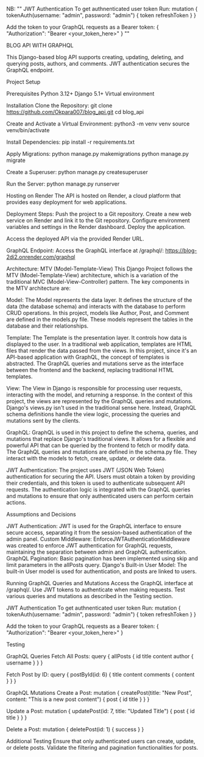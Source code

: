 NB: "" JWT Authentication
To get authnenticated user token Run:
mutation {
  tokenAuth(username: "admin", password: "admin") {
    token
    refreshToken
  }
}

Add the token to your GraphQL requests as a Bearer token:
{
  "Authorization": "Bearer <your_token_here>"
} ""




BLOG API WITH GRAPHQL

This Django-based blog API supports creating, updating, deleting, and querying posts, authors, and comments. JWT authentication secures the GraphQL endpoint.

Project Setup

Prerequisites
Python 3.12+
Django 5.1+
Virtual environment

Installation
Clone the Repository:
git clone https://github.com/Okpara007/blog_api.git
cd blog_api

Create and Activate a Virtual Environment:
python3 -m venv venv
source venv/bin/activate

Install Dependencies:
pip install -r requirements.txt

Apply Migrations:
python manage.py makemigrations
python manage.py migrate

Create a Superuser:
python manage.py createsuperuser

Run the Server:
python manage.py runserver

Hosting on Render
The API is hosted on Render, a cloud platform that provides easy deployment for web applications.

Deployment Steps:
Push the project to a Git repository.
Create a new web service on Render and link it to the Git repository.
Configure environment variables and settings in the Render dashboard.
Deploy the application.

Access the deployed API via the provided Render URL.

GraphQL Endpoint:
Access the GraphQL interface at /graphql/: https://blog-2di2.onrender.com/graphql

Architecture: MTV (Model-Template-View)
This Django Project follows the MTV (Model-Template-View) architecture, which is a variation of the traditional MVC (Model-View-Controller) pattern. The key components in the MTV architecture are:

Model:
The Model represents the data layer. It defines the structure of the data (the database schema) and interacts with the database to perform CRUD operations.
In this project, models like Author, Post, and Comment are defined in the models.py file. These models represent the tables in the database and their relationships.

Template:
The Template is the presentation layer. It controls how data is displayed to the user. In a traditional web application, templates are HTML files that render the data passed from the views.
In this project, since it's an API-based application with GraphQL, the concept of templates is abstracted. The GraphQL queries and mutations serve as the interface between the frontend and the backend, replacing traditional HTML templates.

View:
The View in Django is responsible for processing user requests, interacting with the model, and returning a response. In the context of this project, the views are represented by the GraphQL queries and mutations.
Django's views.py isn't used in the traditional sense here. Instead, GraphQL schema definitions handle the view logic, processing the queries and mutations sent by the clients.

GraphQL:
GraphQL is used in this project to define the schema, queries, and mutations that replace Django's traditional views. It allows for a flexible and powerful API that can be queried by the frontend to fetch or modify data.
The GraphQL queries and mutations are defined in the schema.py file. They interact with the models to fetch, create, update, or delete data.

JWT Authentication:
The project uses JWT (JSON Web Token) authentication for securing the API. Users must obtain a token by providing their credentials, and this token is used to authenticate subsequent API requests.
The authentication logic is integrated with the GraphQL queries and mutations to ensure that only authenticated users can perform certain actions.

Assumptions and Decisions

JWT Authentication: JWT is used for the GraphQL interface to ensure secure access, separating it from the session-based authentication of the admin panel.
Custom Middleware: EnforceJWTAuthenticationMiddleware was created to enforce JWT authentication for GraphQL requests, maintaining the separation between admin and GraphQL authentication.
GraphQL Pagination: Basic pagination has been implemented using skip and limit parameters in the allPosts query.
Django's Built-in User Model: The built-in User model is used for authentication, and posts are linked to users.

Running GraphQL Queries and Mutations
Access the GraphQL interface at /graphql/.
Use JWT tokens to authenticate when making requests.
Test various queries and mutations as described in the Testing section.

JWT Authentication
To get authnenticated user token Run:
mutation {
  tokenAuth(username: "admin", password: "admin") {
    token
    refreshToken
  }
}

Add the token to your GraphQL requests as a Bearer token:
{
  "Authorization": "Bearer <your_token_here>"
}

Testing

GraphQL Queries
Fetch All Posts:
query {
  allPosts {
    id
    title
    content
    author {
      username
    }
  }
}

Fetch Post by ID:
query {
  postById(id: 6) {
    title
    content
    comments {
      content
    }
  }
}

GraphQL Mutations
Create a Post:
mutation {
  createPost(title: "New Post", content: "This is a new post content") {
    post {
      id
      title
    }
  }
}

Update a Post:
mutation {
  updatePost(id: 7, title: "Updated Title") {
    post {
      id
      title
    }
  }
}

Delete a Post:
mutation {
  deletePost(id: 1) {
    success
  }
}

Additional Testing
Ensure that only authenticated users can create, update, or delete posts.
Validate the filtering and pagination functionalities for posts.





